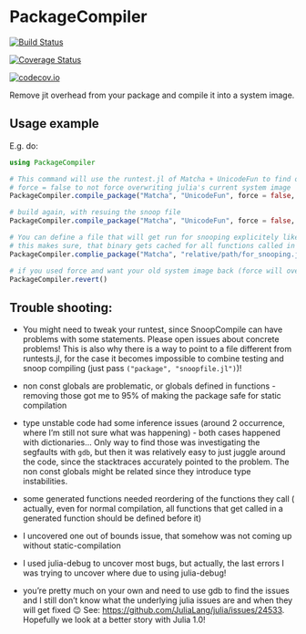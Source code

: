 # PackageCompiler

[![Build Status](https://travis-ci.org/SimonDanisch/PackageCompiler.jl.svg?branch=master)](https://travis-ci.org/SimonDanisch/PackageCompiler.jl)

[![Coverage Status](https://coveralls.io/repos/SimonDanisch/PackageCompiler.jl/badge.svg?branch=master&service=github)](https://coveralls.io/github/SimonDanisch/PackageCompiler.jl?branch=master)

[![codecov.io](http://codecov.io/github/SimonDanisch/PackageCompiler.jl/coverage.svg?branch=master)](http://codecov.io/github/SimonDanisch/PackageCompiler.jl?branch=master)

Remove jit overhead from your package and compile it into a system image.

## Usage example
E.g. do:
```Julia
using PackageCompiler

# This command will use the runtest.jl of Matcha + UnicodeFun to find out what functions to precompile!
# force = false to not force overwriting julia's current system image
PackageCompiler.compile_package("Matcha", "UnicodeFun", force = false, reuse = false) 

# build again, with resuing the snoop file
PackageCompiler.compile_package("Matcha", "UnicodeFun", force = false, reuse = true)

# You can define a file that will get run for snooping explicitely like this:
# this makes sure, that binary gets cached for all functions called in `for_snooping.jl`
PackageCompiler.complie_package("Matcha", "relative/path/for_snooping.jl")

# if you used force and want your old system image back (force will overwrite the default system image Julia uses) you can run:
PackageCompiler.revert() 
```


## Trouble shooting:

- You might need to tweak your runtest, since SnoopCompile can have problems with some statements. Please open issues about concrete problems! This is also why there is a way to point to a file different from runtests.jl, for the case it becomes impossible to combine testing and snoop compiling (just pass `("package", "snoopfile.jl")`)!

- non const globals are problematic, or globals defined in functions - removing those got me to 95% of making the package safe for static compilation

- type unstable code had some inference issues (around 2 occurrence, where I’m still not sure what was happening) - both cases happened with dictionaries… Only way to find those was investigating the segfaults with `gdb`, but then it was relatively easy to just juggle around the code, since the stacktraces accurately pointed to the problem. The non const globals might be related since they introduce type instabilities.

- some generated functions needed reordering of the functions they call ( actually, even for normal compilation, all functions that get called in a generated function should be defined before it)

- I uncovered one out of bounds issue, that somehow was not coming up without static-compilation
- I used julia-debug to uncover most bugs, but actually, the last errors I was trying to uncover where due to using julia-debug!

- you’re pretty much on your own and need to use gdb to find the issues and I still don’t know what the underlying julia issues are and when they will get fixed :wink: See: https://github.com/JuliaLang/julia/issues/24533. Hopefully we look at a better story with Julia 1.0!
